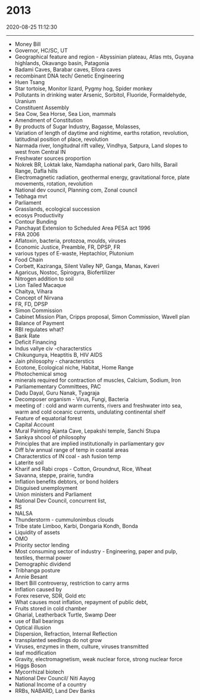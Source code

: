 # 2013

2020-08-25 11:12:30

---

- Money Bill
- Governor, HC/SC, UT
- Geographical feature and region - Abyssinian plateau, Atlas mts, Guyana highlands, Okavango basin, Patagonia
- Badami Caves, Barabar caves, Ellora caves
- recombinant DNA tech/ Genetic Engineering
- Huen Tsang
- Star tortoise, Monitor lizard, Pygmy hog, Spider monkey
- Pollutants in drinking water Arsenic, Sorbitol, Fluoride, Formaldehyde, Uranium
- Constituent Assembly
- Sea Cow, Sea Horse, Sea Lion, mammals
- Amendment of Constitution
- By products of Sugar Industry, Bagasse, Molasses,
- Variation of length of daytime and nightime, earths rotation, revolution, latitudinal position of place, revolution
- Narmada river, longitudnal rift valley, Vindhya, Satpura, Land slopes to west from Central IN
- Freshwater sources proportion
- Nokrek BR, Loktak lake, Namdapha national park, Garo hills, Barail Range, Dafla hills
- Electromagnetic radiation, geothermal energy, gravitational force, plate movements, rotation, revolution
- National dev council, Planning com, Zonal council
- Tebhaga mvt
- Parliament
- Grasslands, ecological succession
- ecosys Productivity
- Contour Bunding
- Panchayat Extension to Scheduled Area PESA act 1996
- FRA 2006
- Aflatoxin, bacteria, protozoa, moulds, viruses
- Economic Justice, Preamble, FR, DPSP, FR
- various types of E-waste, Heptachlor, Plutonium
- Food Chain
- Corbett, Kaziranga, Silent Valley NP, Ganga, Manas, Kaveri
- Agaricus, Nostoc, Spirogyra, Biofertilizer
- Nitrogen addition to soil
- Lion Tailed Macaque
- Chaitya, Vihara
- Concept of Nirvana
- FR, FD, DPSP
- Simon Commission
- Cabinet Mission Plan, Cripps proposal, Simon Commission, Wavell plan
- Balance of Payment
- RBI regulates what?
- Bank Rate
- Deficit Financing
- Indus vallye civ -characterstics
- Chikungunya, Heaptitis B, HIV AIDS
- Jain philosophy - characterstics
- Ecotone, Ecological niche, Habitat, Home Range
- Photochemical smog
- minerals required for contraction of muscles, Calcium, Sodium, Iron
- Parliamementary Committees, PAC
- Dadu Dayal, Guru Nanak, Tyagraja
- Decomposer organism - Virus, Fungi, Bacteria
- meeting of : cold and warm currents, rivers and freshwater into sea, warm and cold oceanic currents, undulating continental shelf
- Feature of equatorial forest
- Capital Account
- Mural Painting Ajanta Cave, Lepakshi temple, Sanchi Stupa
- Sankya shcool of philosophy
- Principles that are implied institutionally in parliamentary gov
- Diff b/w annual range of temp in coastal areas
- Characterstics of IN coal - ash fusion temp
- Laterite soil
- Kharif and Rabi crops - Cotton, Groundnut, Rice, Wheat
- Savanna, steppe, prairie, tundra
- Inflation benefits debtors, or bond holders
- Disguised unemployment
- Union ministers and Parliament
- National Dev Council, concurrent list,
- RS
- NALSA
- Thunderstorm - cummulonimbus clouds
- Tribe state Limboo, Karbi, Dongaria Kondh, Bonda
- Liquidity of assets
- OMO
- Priority sector lending
- Most consuming sector of industry - Engineering, paper and pulp, textiles, thermal power
- Demographic dividend
- Tribhanga posture
- Annie Besant
- Ilbert Bill controversy, restriction to carry arms
- Inflation caused by
- Forex reserve, SDR, Gold etc
- What causes most inflation, repayment of public debt,
- Fruits stored in cold chamber
- Gharial, Leatherback Turtle, Swamp Deer
- use of Ball bearings
- Optical illusion
- Dispersion, Refraction, Internal Reflection
- transplanted seedlings do not grow
- Viruses, enzymes in them, culture, viruses transmitted
- leaf modification
- Gravity, electromagnetism, weak nuclear force, strong nuclear force
- Higgs Boson
- Mycorrhizal biotech
- National Dev Council/ Niti Aayog
- National Income of a country
- RRBs, NABARD, Land Dev Banks
